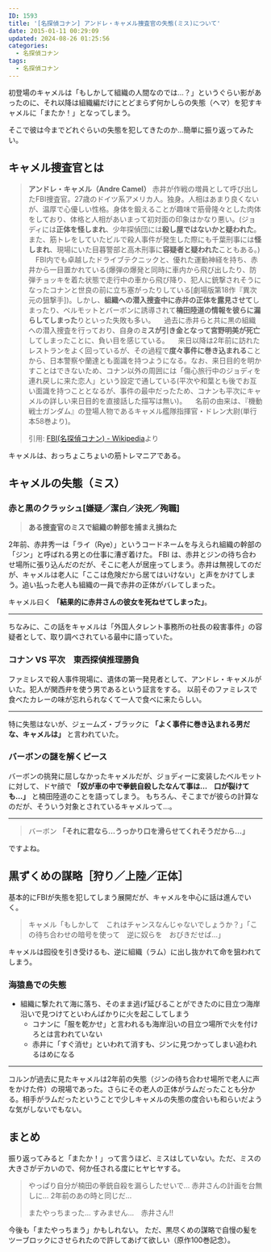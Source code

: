 ```yaml
---
ID: 1593
title: '[名探偵コナン] アンドレ・キャメル捜査官の失態(ミス)について'
date: 2015-01-11 00:29:09
updated: 2024-08-26 01:25:56
categories:
  - 名探偵コナン
tags:
  - 名探偵コナン
---
```


初登場のキャメルは「もしかして組織の人間なのでは…？」というぐらい影があったのに、それ以降は組織編だけにとどまらず何かしらの失態（ヘマ）を犯すキャメルに「またか！」となってしまう。

そこで彼は今までどれぐらいの失態を犯してきたのか…簡単に振り返ってみたい。

<!--more-->

## キャメル捜査官とは

> **アンドレ・キャメル（Andre Camel）**
> 赤井が作戦の増員として呼び出したFBI捜査官。27歳のドイツ系アメリカ人。独身。人相はあまり良くないが、温厚で心優しい性格。身体を鍛えることが趣味で筋骨隆々とした肉体をしており、体格と人相があいまって初対面の印象はかなり悪い。(ジョディには**正体を怪しまれ**、少年探偵団には**殺し屋ではないかと疑われた**。また、筋トレをしていたビルで殺人事件が発生した際にも千葉刑事には**怪しまれ**、現場にいた目暮警部と高木刑事に**容疑者と疑われた**こともある。)
> 　FBI内でも卓越したドライブテクニックと、優れた運動神経を持ち、赤井から一目置かれている(爆弾の爆発と同時に車内から飛び出したり、防弾チョッキを着た状態で走行中の車から飛び降り、犯人に銃撃されそうになったコナンと世良の前に立ち塞がったりしている\[劇場版第18作『異次元の狙撃手\])。しかし、**組織への潜入捜査中に赤井の正体を露見させて**しまったり、ベルモットとバーボンに誘導されて**楠田陸道の情報を彼らに漏らしてしまった**りといった失敗も多い。
> 　過去に赤井らと共に黒の組織への潜入捜査を行っており、自身の**ミスが引き金となって宮野明美が死亡**してしまったことに、負い目を感じている。
> 　来日以降は2年前に訪れたレストランをよく回っているが、その過程で**度々事件に巻き込まれる**ことから、日本警察や蘭達とも面識を持つようになる。なお、来日目的を明かすことはできないため、コナン以外の周囲には「傷心旅行中のジョディを連れ戻しに来た恋人」という設定で通している(平次や和葉とも後でお互い面識を持つこととなるが、事件の最中だったため、コナンも平次にキャメルの詳しい来日目的を直接話した描写は無い)。
> 　名前の由来は、『機動戦士ガンダム』の登場人物であるキャメル艦隊指揮官・ドレン大尉(単行本58巻より)。
>
> 引用: [FBI(名探偵コナン) - Wikipedia](http://ja.wikipedia.org/wiki/FBI_%28%E5%90%8D%E6%8E%A2%E5%81%B5%E3%82%B3%E3%83%8A%E3%83%B3%29#.E3.83.A1.E3.83.B3.E3.83.90.E3.83.BC)より

キャメルは、おっちょこちょいの筋トレマニアである。

## キャメルの失態（ミス）

### 赤と黒のクラッシュ[嫌疑／潔白／決死／殉職]

> **ある捜査官のミスで組織の幹部を捕まえ損ねた**

2年前、赤井秀一は「ライ（Rye）」というコードネームを与えられ組織の幹部の「ジン」と呼ばれる男との仕事に漕ぎ着けた。
FBI は、赤井とジンの待ち合わせ場所に張り込んだのだが、そこに老人が居座ってしまう。赤井は無視してのだが、キャメルは老人に「ここは危険だから居てはいけない」と声をかけてしまう。追い払った老人も組織の一員で赤井の正体がバレてしまった。

キャメル曰く **「結果的に赤井さんの彼女を死ねせてしまった」**。

---

ちなみに、この話をキャメルは「外国人タレント事務所の社長の殺害事件」の容疑者として、取り調べされている最中に語っていた。

<!-- textlint-disable -->

### コナン VS 平次　東西探偵推理勝負

<!-- textlint-enable -->

ファミレスで殺人事件現場に、遺体の第一発見者として、アンドレ・キャメルがいた。犯人が関西弁を使う男であるという証言をする。
以前そのファミレスで食べたカレーの味が忘れられなくて一人で食べに来たらしい。

---

特に失態はないが、ジェームズ・ブラックに <!-- textlint-disable --> **「よく事件に巻き込まれる男だな、キャメルは」** と言われていた。<!-- textlint-enable -->

### バーボンの謎を解くピース

バーボンの挑発に屈しなかったキャメルだが、ジョディーに変装したベルモットに対して、ドヤ顔で <!-- textlint-disable --> **「奴が車の中で拳銃自殺したなんて事は…　口が裂けても…」** <!-- textlint-enable -->と楠田陸道のことを語ってしまう。
もちろん、そこまでが彼らの計算なのだが、そういう対象とされているキャメルって…。

---

> バーボン **「それに君なら…うっかり口を滑らせてくれそうだから…」**

<!-- textlint-disable -->

ですよね。

<!-- textlint-enable -->

## 黒ずくめの謀略［狩り／上陸／正体］

基本的にFBIが失態を犯してしまう展開だが、キャメルを中心に話は進んでいく。

> キャメル「もしかして　これはチャンスなんじゃないでしょうか？」「この待ち合わせの暗号を使って　逆に奴らを　おびきだせば…」

キャメルは囮役を引き受けるも、逆に組織（ラム）に出し抜かれて命を狙われてしまう。

### 海猿島での失態

- 組織に撃たれて海に落ち、そのまま逃げ延びることができたのに目立つ海岸沿いで見つけてといわんばかりに火を起こしてしまう
  - コナンに「服を乾かせ」と言われるも海岸沿いの目立つ場所で火を付けろとは言われていない
  - 赤井に「すぐ消せ」といわれて消すも、ジンに見つかってしまい追われるはめになる

---

コルンが過去に見たキャメルは2年前の失態（ジンの待ち合わせ場所で老人に声をかけた件）の現場であった。さらにその老人の正体がラムだったことも分かる。<!-- textlint-disable -->相手がラムだったということで少しキャメルの失態の度合いも和らいだような気がしないでもない。<!-- textlint-enable -->

## まとめ

振り返ってみると「またか！」って言うほど、ミスはしていない。ただ、ミスの大きさがデカいので、何か任される度にヒヤヒヤする。

> やっぱり自分が楠田の拳銃自殺を漏らしたせいで…
> 赤井さんの計画を台無しに…
> 2年前のあの時と同じだ…
>
> またやっちまった…
> すみません…　赤井さん!!

<!-- textlint-disable -->

今後も「またやっちまう」かもしれない。
ただ、黒尽くめの謀略で自慢の髪をツーブロックにさせられたので許してあげて欲しい（原作100巻記念）。

<!-- textlint-enable -->
